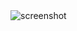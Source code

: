 
<img src="https://github.com/Abdelmalek123-Ennani/animated-sniffle/blob/master/React-App.png" alt="screenshot" />
